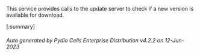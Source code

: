 






This service provides calls to the update server to check if a new version is available for download.

[:summary]

###### Auto generated by Pydio Cells Enterprise Distribution v4.2.2 on 12-Jun-2023

